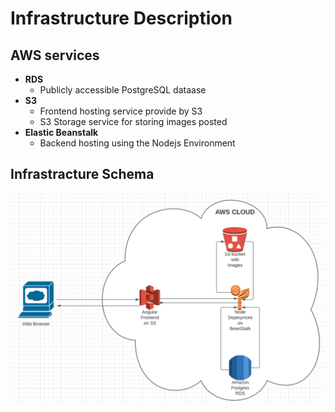 # Infrastructure Description

## AWS services

- **RDS**
  - Publicly accessible PostgreSQL dataase
- **S3**
  - Frontend hosting service provide by S3
  - S3 Storage service for storing images posted
- **Elastic Beanstalk**
  - Backend hosting using the Nodejs Environment


## Infrastracture Schema

![Infrastructure Schema](./screenshots/AWS-Services_Diagram.PNG)